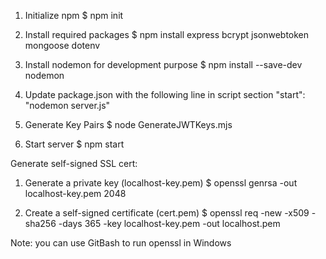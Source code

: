 1. Initialize npm
    $ npm init

2. Install required packages
    $ npm install express bcrypt jsonwebtoken mongoose dotenv

3. Install nodemon for development purpose
    $ npm install --save-dev nodemon

4. Update package.json with the following line in script section
    "start": "nodemon server.js"

5. Generate Key Pairs
    $ node GenerateJWTKeys.mjs

6. Start server
    $ npm start


Generate self-signed SSL cert:
1. Generate a private key (localhost-key.pem)
    $ openssl genrsa -out localhost-key.pem 2048

2. Create a self-signed certificate (cert.pem)
    $ openssl req -new -x509 -sha256 -days 365 -key localhost-key.pem -out localhost.pem 

Note: you can use GitBash to run openssl in Windows